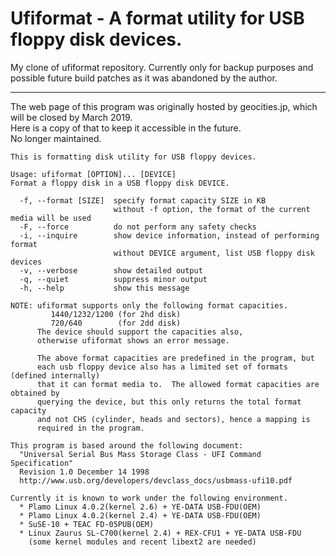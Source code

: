 # Ufiformat - A format utility for USB floppy disk devices.

My clone of ufiformat repository. Currently only for backup purposes and possible future build patches as it was abandoned by the author.

---


The web page of this program was originally hosted by geocities.jp,
which will be closed by March 2019.  
Here is a copy of that to keep it accessible in the future.  
No longer maintained.

    This is formatting disk utility for USB floppy devices.
    
    Usage: ufiformat [OPTION]... [DEVICE]
    Format a floppy disk in a USB floppy disk DEVICE.
    
      -f, --format [SIZE]  specify format capacity SIZE in KB
                           without -f option, the format of the current media will be used
      -F, --force          do not perform any safety checks
      -i, --inquire        show device information, instead of performing format
                           without DEVICE argument, list USB floppy disk devices
      -v, --verbose        show detailed output
      -q, --quiet          suppress minor output
      -h, --help           show this message
    
    NOTE: ufiformat supports only the following format capacities.
             1440/1232/1200 (for 2hd disk)
             720/640        (for 2dd disk)
          The device should support the capacities also,
          otherwise ufiformat shows an error message.
    
          The above format capacities are predefined in the program, but
          each usb floppy device also has a limited set of formats (defined internally)
          that it can format media to.  The allowed format capacities are obtained by
          querying the device, but this only returns the total format capacity
          and not CHS (cylinder, heads and sectors), hence a mapping is
          required in the program.
    
    This program is based around the following document:
      "Universal Serial Bus Mass Storage Class - UFI Command Specification"
      Revision 1.0 December 14 1998
      http://www.usb.org/developers/devclass_docs/usbmass-ufi10.pdf
    
    Currently it is known to work under the following environment.
      * Plamo Linux 4.0.2(kernel 2.6) + YE-DATA USB-FDU(OEM)
      * Plamo Linux 4.0.2(kernel 2.4) + YE-DATA USB-FDU(OEM)
      * SuSE-10 + TEAC FD-05PUB(OEM)
      * Linux Zaurus SL-C700(kernel 2.4) + REX-CFU1 + YE-DATA USB-FDU
        (some kernel modules and recent libext2 are needed)
